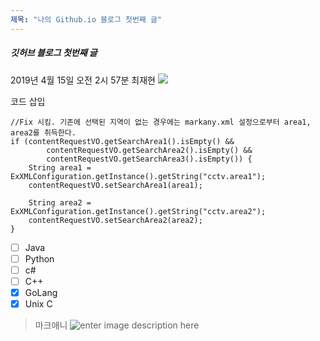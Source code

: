 ```yaml
---
제목: "나의 Github.io 블로그 첫번째 글"
---
```


##### 깃허브 블로그 첫번째 글
2019년 4월 15일 오전 2시 57분
최재현 <img src="https://secure.gravatar.com/avatar/018c3836434b18af65adb24731e0c1e0?s=50"/>

코드 삽입
```
//Fix 시킴. 기존에 선택된 지역이 없는 경우에는 markany.xml 설정으로부터 area1, area2를 취득한다.
if (contentRequestVO.getSearchArea1().isEmpty() && 
        contentRequestVO.getSearchArea2().isEmpty() &&	
        contentRequestVO.getSearchArea3().isEmpty()) {
    String area1 = ExXMLConfiguration.getInstance().getString("cctv.area1");
    contentRequestVO.setSearchArea1(area1);

    String area2 = ExXMLConfiguration.getInstance().getString("cctv.area2");
    contentRequestVO.setSearchArea2(area2);
}

```

 - [ ] Java
 - [ ] Python
 - [ ] c#
 - [ ] C++
 - [x] GoLang
 - [x] Unix C

> 마크애니
![enter image description here](https://macontents.github.io/images/markany.png)

<!--stackedit_data:
eyJoaXN0b3J5IjpbLTM1ODgwNzgwMywxNzg3MDg3MzAzLDE5OT
I0MjkwODddfQ==
-->
